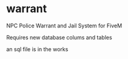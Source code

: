 # warrant
NPC Police Warrant and Jail System for FiveM

Requires new database colums and tables

an sql file is in the works
